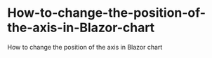 # How-to-change-the-position-of-the-axis-in-Blazor-chart
How to change the position of the axis in Blazor chart
